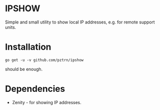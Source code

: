 # IPSHOW

Simple and small utility to show local IP addresses, e.g. for remote
support units.

# Installation

```
go get -u -v github.com/pztrn/ipshow
```

should be enough.

# Dependencies

* Zenity - for showing IP addresses.